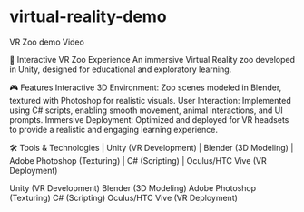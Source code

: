 # virtual-reality-demo
VR Zoo demo Video

🦁 Interactive VR Zoo Experience
An immersive Virtual Reality zoo developed in Unity, designed for educational and exploratory learning.
  

🎮 Features
Interactive 3D Environment: Zoo scenes modeled in Blender, textured with Photoshop for realistic visuals.
User Interaction: Implemented using C# scripts, enabling smooth movement, animal interactions, and UI prompts.
Immersive Deployment: Optimized and deployed for VR headsets to provide a realistic and engaging learning experience.

  
🛠️ Tools & Technologies
  | Unity (VR Development)
    | Blender (3D Modeling)
      | Adobe Photoshop (Texturing)
        | C# (Scripting)
          | Oculus/HTC Vive (VR Deployment)


Unity (VR Development)
Blender (3D Modeling)
Adobe Photoshop (Texturing)
C# (Scripting)
Oculus/HTC Vive (VR Deployment)
